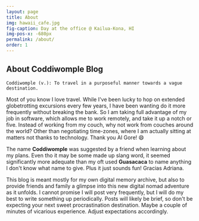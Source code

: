 ```yaml
---
layout: page
title: About
img: hawaii_cafe.jpg
fig-caption: Day at the office @ Kailua-Kona, HI
img-pos-x: -680px
permalink: /about/
order: 1
---
```

## About Coddiwomple Blog
`Coddiwomple (v.): To travel in a purposeful manner towards a vague destination.`

Most of you know I love travel. While I've been lucky to hop on extended globetrotting excursions every few years, I have been wanting do it more frequently without breaking the bank. So I am taking full advantage of my job in software, which allows me to work remotely, and take it up a notch or five. Instead of working from my couch, why not work from couches around the world? Other than negotiating time-zones, where I am actually sitting at matters not thanks to technology. Thank you Al Gore! 😄

The name **Coddiwomple** was suggested by a friend when learning about my plans. Even tho it may be some made up slang word, it seemed significantly more adequate than my oft used **Guasacaca** to name anything I don't know what name to give. Plus it just sounds fun! Gracias Adriana.

This blog is meant mostly for my own digital memory archive, but also to provide friends and family a glimpse into this new digital nomad adventure as it unfolds. I cannot promise I will post very frequently, but I will do my best to write something up periodically. Posts will likely be brief, so don't be expecting your next sweet procrastination destination. Maybe a couple of minutes of vicarious experience. Adjust expectations accordingly.

